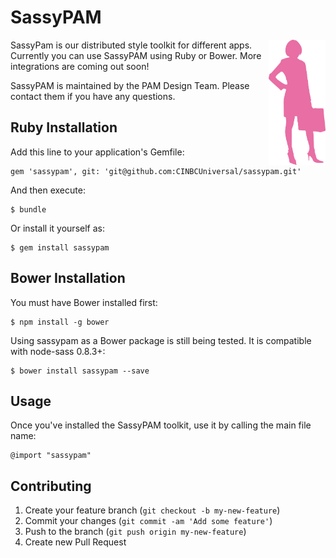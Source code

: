 # SassyPAM

<img align="right" height="200" src="/vendor/assets/images/sassy_pam.png">

SassyPam is our distributed style toolkit for different apps. Currently you can use SassyPAM using Ruby or Bower. More
integrations are coming out soon!

SassyPAM is maintained by the PAM Design Team. Please contact them if you have any questions.


## Ruby Installation

Add this line to your application's Gemfile:

    gem 'sassypam', git: 'git@github.com:CINBCUniversal/sassypam.git'

And then execute:

    $ bundle

Or install it yourself as:

    $ gem install sassypam

## Bower Installation

You must have Bower installed first:

    $ npm install -g bower

Using sassypam as a Bower package is still being tested. It is compatible with node-sass 0.8.3+:

    $ bower install sassypam --save

## Usage

Once you've installed the SassyPAM toolkit, use it by calling the main file name:

    @import "sassypam"

## Contributing

1. Create your feature branch (`git checkout -b my-new-feature`)
2. Commit your changes (`git commit -am 'Add some feature'`)
3. Push to the branch (`git push origin my-new-feature`)
4. Create new Pull Request
